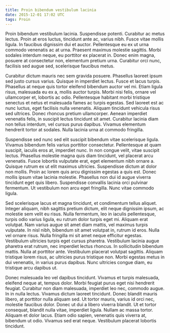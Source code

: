 ```yaml
---
title: Proin bibendum vestibulum lacinia
date: 2015-12-01 17:02 UTC
tags: Proin
---
```


Proin bibendum vestibulum lacinia. Suspendisse potenti. Curabitur ac metus
lectus. Proin at eros luctus, tincidunt ante ac, varius nibh. Fusce vitae
mollis ligula. In faucibus dignissim dui et auctor. Pellentesque eu ex ut urna
commodo venenatis ac at urna. Praesent maximus molestie sagittis. Morbi sodales
interdum neque, eu porttitor ex placerat in. Donec enim magna, posuere at
consectetur non, elementum pretium urna. Curabitur orci nunc, facilisis sed
augue sed, scelerisque faucibus metus.

Curabitur dictum mauris nec sem gravida posuere. Phasellus laoreet ipsum sed
justo cursus varius. Quisque in imperdiet lectus. Fusce et lacus turpis.
Phasellus at neque quis tortor eleifend bibendum auctor vel mi. Etiam ligula
risus, malesuada eu ex a, mollis auctor turpis. Morbi nisi felis, ornare vel
ullamcorper et, lobortis ac odio. Pellentesque habitant morbi tristique
senectus et netus et malesuada fames ac turpis egestas. Sed laoreet est ac nunc
luctus, eget facilisis nulla venenatis. Aliquam tincidunt vehicula risus sed
ultrices. Donec rhoncus pretium ullamcorper. Aenean imperdiet venenatis felis,
in suscipit lectus tincidunt sit amet. Curabitur lacinia diam non tellus
interdum, vel cursus purus dapibus. Vivamus elementum hendrerit tortor at
sodales. Nulla lacinia urna at commodo fringilla.

Suspendisse sed nunc sed elit suscipit bibendum vitae scelerisque ligula.
Vivamus bibendum felis varius porttitor consectetur. Pellentesque at quam
suscipit, iaculis eros at, imperdiet nunc. In non congue velit, vitae suscipit
lectus. Phasellus molestie magna quis diam tincidunt, vel placerat arcu
venenatis. Fusce lobortis vulputate erat, eget elementum nibh ornare a. Quisque
rutrum ex ut elit maximus ultricies. Suspendisse dictum at dolor non mollis.
Proin ac lorem quis arcu dignissim egestas a quis est. Donec mollis ipsum vitae
lacinia molestie. Phasellus non dui id augue viverra tincidunt eget quis
libero. Suspendisse convallis lacinia orci pulvinar fermentum. Ut vestibulum
non arcu eget fringilla. Nunc vitae commodo ligula.

Sed scelerisque lacus et magna tincidunt, et condimentum tellus aliquet.
Integer aliquam, nibh sagittis pretium dictum, elit neque dignissim ipsum, ac
molestie sem velit eu risus. Nulla fermentum, leo in iaculis pellentesque,
turpis odio varius ligula, eu rutrum dolor turpis eget mi. Aliquam erat
volutpat. Nam varius augue sit amet diam mattis, vel maximus turpis vulputate.
In nisl nibh, bibendum sit amet volutpat in, rutrum id eros. Nulla vel ornare
risus. Nulla fringilla mi sit amet neque efficitur egestas. Vestibulum
ultricies turpis eget cursus pharetra. Vestibulum lacinia augue pharetra erat
rutrum, nec imperdiet lectus rhoncus. In sollicitudin bibendum mattis. Nulla at
porttitor ante. Vestibulum placerat volutpat sagittis. Aliquam tristique lorem
risus, ac ultricies purus tristique non. Morbi egestas metus in dui venenatis,
in varius purus dapibus. Nunc ultricies congue diam, eu tristique arcu dapibus
ut.

Donec malesuada leo vel dapibus tincidunt. Vivamus et turpis malesuada,
eleifend neque at, tempus dolor. Morbi feugiat purus eget nisi hendrerit
feugiat. Curabitur non diam malesuada, imperdiet leo nec, commodo augue. In in
nulla lectus. Vivamus dictum laoreet tincidunt. Donec blandit mauris libero, at
porttitor nulla aliquam sed. Ut tortor mauris, varius id orci nec, molestie
faucibus dolor. Donec ut dui a libero viverra blandit. Ut et tortor consequat,
blandit nulla vitae, imperdiet ligula. Nullam ac massa tortor. Aliquam et dolor
lacus. Etiam odio sapien, venenatis quis viverra at, bibendum ut odio. Vivamus
sed erat neque. Vestibulum placerat lobortis tincidunt. 
